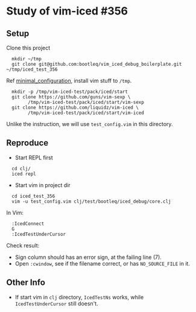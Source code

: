 # Study of vim-iced #356

## Setup

Clone this project

```shell
  mkdir ~/tmp
  git clone git@github.com:bootleq/vim_iced_debug_boilerplate.git ~/tmp/iced_test_356
```

Ref [minimal_configuration][], install vim stuff to `/tmp`.

```shell
  mkdir -p /tmp/vim-iced-test/pack/iced/start
  git clone https://github.com/guns/vim-sexp \
        /tmp/vim-iced-test/pack/iced/start/vim-sexp
  git clone https://github.com/liquidz/vim-iced \
        /tmp/vim-iced-test/pack/iced/start/vim-iced
```

Unlike the instruction, we will use `test_config.vim` in this directory.



## Reproduce

- Start REPL first

```shell
  cd clj/
  iced repl
```

- Start vim in project dir

```shell
  cd iced_test_356
  vim -u test_config.vim clj/test/bootleq/iced_debug/core.clj
```

In Vim:

```vim
  :IcedConnect
  G
  :IcedTestUnderCursor
```

Check result:

- Sign column should has an error sign, at the failing line (7).
- Open `:cwindow`, see if the filename correct, or has `NO_SOURCE_FILE` in it.


## Other Info

- If start vim in `clj` directory, `IcedTestNs` works, while `IcedTestUnderCursor` still doesn't.


[minimal_configuration]: https://liquidz.github.io/vim-iced/#minimal_configuration

